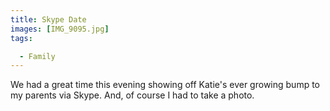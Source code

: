```yaml
---
title: Skype Date
images: [IMG_9095.jpg]
tags:

  - Family
---
```

We had a great time this evening showing off Katie's ever growing bump to my parents via Skype. And, of course I had to take a photo.
